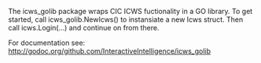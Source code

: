 
The icws_golib package wraps CIC ICWS fuctionality in a GO library. To get started, call icws_golib.NewIcws() to instansiate a new Icws struct. Then call icws.Login(...) and continue on from there.


For documentation see: http://godoc.org/github.com/InteractiveIntelligence/icws_golib
